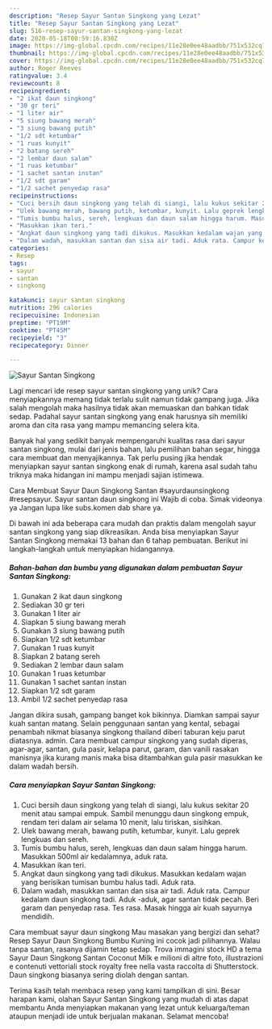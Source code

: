 ```yaml
---
description: "Resep Sayur Santan Singkong yang Lezat"
title: "Resep Sayur Santan Singkong yang Lezat"
slug: 516-resep-sayur-santan-singkong-yang-lezat
date: 2020-05-18T00:59:16.830Z
image: https://img-global.cpcdn.com/recipes/11e28e0ee48aadbb/751x532cq70/sayur-santan-singkong-foto-resep-utama.jpg
thumbnail: https://img-global.cpcdn.com/recipes/11e28e0ee48aadbb/751x532cq70/sayur-santan-singkong-foto-resep-utama.jpg
cover: https://img-global.cpcdn.com/recipes/11e28e0ee48aadbb/751x532cq70/sayur-santan-singkong-foto-resep-utama.jpg
author: Roger Reeves
ratingvalue: 3.4
reviewcount: 8
recipeingredient:
- "2 ikat daun singkong"
- "30 gr teri"
- "1 liter air"
- "5 siung bawang merah"
- "3 siung bawang putih"
- "1/2 sdt ketumbar"
- "1 ruas kunyit"
- "2 batang sereh"
- "2 lembar daun salam"
- "1 ruas ketumbar"
- "1 sachet santan instan"
- "1/2 sdt garam"
- "1/2 sachet penyedap rasa"
recipeinstructions:
- "Cuci bersih daun singkong yang telah di siangi, lalu kukus sekitar 20 menit atau sampai empuk. Sambil menunggu daun singkong empuk, rendam teri dalam air selama 10 menit, lalu tiriskan, sisihkan."
- "Ulek bawang merah, bawang putih, ketumbar, kunyit. Lalu geprek lengkuas dan sereh."
- "Tumis bumbu halus, sereh, lengkuas dan daun salam hingga harum. Masukkan 500ml air kedalamnya, aduk rata."
- "Masukkan ikan teri."
- "Angkat daun singkong yang tadi dikukus. Masukkan kedalam wajan yang berisikan tumisan bumbu halus tadi. Aduk rata."
- "Dalam wadah, masukkan santan dan sisa air tadi. Aduk rata. Campur kedalam daun singkong tadi. Aduk -aduk, agar santan tidak pecah. Beri garam dan penyedap rasa. Tes rasa. Masak hingga air kuah sayurnya mendidih."
categories:
- Resep
tags:
- sayur
- santan
- singkong

katakunci: sayur santan singkong 
nutrition: 296 calories
recipecuisine: Indonesian
preptime: "PT19M"
cooktime: "PT45M"
recipeyield: "3"
recipecategory: Dinner

---
```



![Sayur Santan Singkong](https://img-global.cpcdn.com/recipes/11e28e0ee48aadbb/751x532cq70/sayur-santan-singkong-foto-resep-utama.jpg)

Lagi mencari ide resep sayur santan singkong yang unik? Cara menyiapkannya memang tidak terlalu sulit namun tidak gampang juga. Jika salah mengolah maka hasilnya tidak akan memuaskan dan bahkan tidak sedap. Padahal sayur santan singkong yang enak harusnya sih memiliki aroma dan cita rasa yang mampu memancing selera kita.

Banyak hal yang sedikit banyak mempengaruhi kualitas rasa dari sayur santan singkong, mulai dari jenis bahan, lalu pemilihan bahan segar, hingga cara membuat dan menyajikannya. Tak perlu pusing jika hendak menyiapkan sayur santan singkong enak di rumah, karena asal sudah tahu triknya maka hidangan ini mampu menjadi sajian istimewa.

Cara Membuat Sayur Daun Singkong Santan #sayurdaunsingkong #resepsayur. Sayur santan daun singkong ini Wajib di coba. Simak videonya ya Jangan lupa like subs.komen dab share ya.


Di bawah ini ada beberapa cara mudah dan praktis dalam mengolah sayur santan singkong yang siap dikreasikan. Anda bisa menyiapkan Sayur Santan Singkong memakai 13 bahan dan 6 tahap pembuatan. Berikut ini langkah-langkah untuk menyiapkan hidangannya.

<!--inarticleads1-->

##### Bahan-bahan dan bumbu yang digunakan dalam pembuatan Sayur Santan Singkong:

1. Gunakan 2 ikat daun singkong
1. Sediakan 30 gr teri
1. Gunakan 1 liter air
1. Siapkan 5 siung bawang merah
1. Gunakan 3 siung bawang putih
1. Siapkan 1/2 sdt ketumbar
1. Gunakan 1 ruas kunyit
1. Siapkan 2 batang sereh
1. Sediakan 2 lembar daun salam
1. Gunakan 1 ruas ketumbar
1. Gunakan 1 sachet santan instan
1. Siapkan 1/2 sdt garam
1. Ambil 1/2 sachet penyedap rasa


Jangan dikira susah, gampang banget kok bikinnya. Diamkan sampai sayur kuah santan matang. Selain penggunaan santan yang kental, sebagai penambah nikmat biasanya singkong thailand diberi taburan keju parut diatasnya. admin. Cara membuat campur singkong yang sudah diperas, agar-agar, santan, gula pasir, kelapa parut, garam, dan vanili rasakan manisnya jika kurang manis maka bisa ditambahkan gula pasir masukkan ke dalam wadah bersih. 

<!--inarticleads2-->

##### Cara menyiapkan Sayur Santan Singkong:

1. Cuci bersih daun singkong yang telah di siangi, lalu kukus sekitar 20 menit atau sampai empuk. Sambil menunggu daun singkong empuk, rendam teri dalam air selama 10 menit, lalu tiriskan, sisihkan.
1. Ulek bawang merah, bawang putih, ketumbar, kunyit. Lalu geprek lengkuas dan sereh.
1. Tumis bumbu halus, sereh, lengkuas dan daun salam hingga harum. Masukkan 500ml air kedalamnya, aduk rata.
1. Masukkan ikan teri.
1. Angkat daun singkong yang tadi dikukus. Masukkan kedalam wajan yang berisikan tumisan bumbu halus tadi. Aduk rata.
1. Dalam wadah, masukkan santan dan sisa air tadi. Aduk rata. Campur kedalam daun singkong tadi. Aduk -aduk, agar santan tidak pecah. Beri garam dan penyedap rasa. Tes rasa. Masak hingga air kuah sayurnya mendidih.


Cara membuat sayur daun singkong Mau masakan yang bergizi dan sehat? Resep Sayur Daun Singkong Bumbu Kuning ini cocok jadi pilihannya. Walau tanpa santan, rasanya dijamin tetap sedap. Trova immagini stock HD a tema Sayur Daun Singkong Santan Coconut Milk e milioni di altre foto, illustrazioni e contenuti vettoriali stock royalty free nella vasta raccolta di Shutterstock. Daun singkong biasanya sering diolah dengan santan. 

Terima kasih telah membaca resep yang kami tampilkan di sini. Besar harapan kami, olahan Sayur Santan Singkong yang mudah di atas dapat membantu Anda menyiapkan makanan yang lezat untuk keluarga/teman ataupun menjadi ide untuk berjualan makanan. Selamat mencoba!
